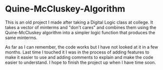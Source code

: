 # Quine-McCluskey-Algorithm

This is an old project I made after taking a Digital Logic class at college. It takes a vector of minterms and "don't cares" and combines them using the Quine-McCluskey algorithm into a simpler logic function that produces the same minterms.

As far as I can remember, the code works but I have not looked at it in a few months. Last time I touched it I was in the process of adding features to make it easier to use and adding comments to explain and make the code easier to understand. I hope to finish the project up when I have time soon.
